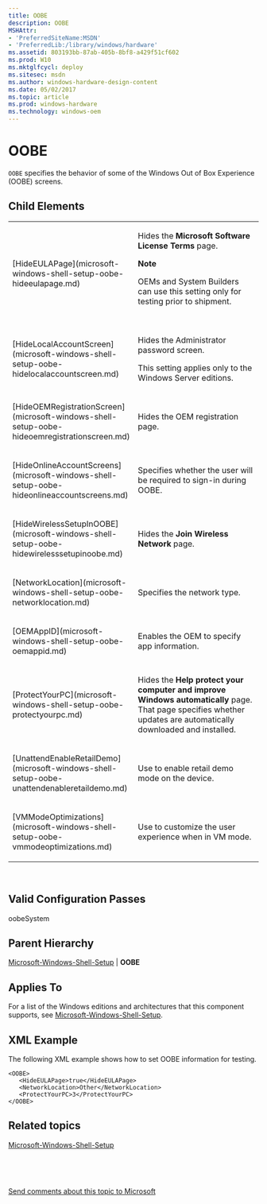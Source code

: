```yaml
---
title: OOBE
description: OOBE
MSHAttr:
- 'PreferredSiteName:MSDN'
- 'PreferredLib:/library/windows/hardware'
ms.assetid: 803193bb-87ab-405b-8bf8-a429f51cf602
ms.prod: W10
ms.mktglfcycl: deploy
ms.sitesec: msdn
ms.author: windows-hardware-design-content
ms.date: 05/02/2017
ms.topic: article
ms.prod: windows-hardware
ms.technology: windows-oem
---
```


# OOBE


`OOBE` specifies the behavior of some of the Windows Out of Box Experience (OOBE) screens. 

## Child Elements


<table>
<colgroup>
<col width="50%" />
<col width="50%" />
</colgroup>
<tbody>
<tr class="odd">
<td><p>[HideEULAPage](microsoft-windows-shell-setup-oobe-hideeulapage.md)</p></td>
<td><p>Hides the <strong>Microsoft Software License Terms</strong> page.</p>
<div class="alert">
<strong>Note</strong>  
<p>OEMs and System Builders can use this setting only for testing prior to shipment.</p>
</div>
<div>
 
</div></td>
</tr>
<tr class="even">
<td><p>[HideLocalAccountScreen](microsoft-windows-shell-setup-oobe-hidelocalaccountscreen.md)</p></td>
<td><p>Hides the Administrator password screen.</p>
<p>This setting applies only to the Windows Server editions.</p></td>
</tr>
<tr class="odd">
<td><p>[HideOEMRegistrationScreen](microsoft-windows-shell-setup-oobe-hideoemregistrationscreen.md)</p></td>
<td><p>Hides the OEM registration page.</p></td>
</tr>
<tr class="even">
<td><p>[HideOnlineAccountScreens](microsoft-windows-shell-setup-oobe-hideonlineaccountscreens.md)</p></td>
<td><p>Specifies whether the user will be required to sign-in during OOBE.</p></td>
</tr>
<tr class="odd">
<td><p>[HideWirelessSetupInOOBE](microsoft-windows-shell-setup-oobe-hidewirelesssetupinoobe.md)</p></td>
<td><p>Hides the <strong>Join Wireless Network</strong> page.</p></td>
</tr>
<tr class="even">
<td><p>[NetworkLocation](microsoft-windows-shell-setup-oobe-networklocation.md)</p></td>
<td><p>Specifies the network type.</p></td>
</tr>
<tr class="odd">
<td><p>[OEMAppID](microsoft-windows-shell-setup-oobe-oemappid.md)</p></td>
<td><p>Enables the OEM to specify app information.</p></td>
</tr>
<tr class="even">
<td><p>[ProtectYourPC](microsoft-windows-shell-setup-oobe-protectyourpc.md)</p></td>
<td><p>Hides the <strong>Help protect your computer and improve Windows automatically</strong> page. That page specifies whether updates are automatically downloaded and installed.</p></td>
</tr>
<tr class="odd">
<td><p>[UnattendEnableRetailDemo](microsoft-windows-shell-setup-oobe-unattendenableretaildemo.md)</p></td>
<td><p>Use to enable retail demo mode on the device.</p></td>
</tr>
<tr class="even">
<td><p>[VMModeOptimizations](microsoft-windows-shell-setup-oobe-vmmodeoptimizations.md)</p></td>
<td><p>Use to customize the user experience when in VM mode.</p></td>
</tr>
</tbody>
</table>

 

## Valid Configuration Passes


oobeSystem

## Parent Hierarchy


[Microsoft-Windows-Shell-Setup](microsoft-windows-shell-setup.md) | **OOBE**

## Applies To


For a list of the Windows editions and architectures that this component supports, see [Microsoft-Windows-Shell-Setup](microsoft-windows-shell-setup.md).

## XML Example


The following XML example shows how to set OOBE information for testing.

``` syntax
<OOBE>
   <HideEULAPage>true</HideEULAPage>
   <NetworkLocation>Other</NetworkLocation>
   <ProtectYourPC>3</ProtectYourPC>
</OOBE>
```

## Related topics


[Microsoft-Windows-Shell-Setup](microsoft-windows-shell-setup.md)

 

 

[Send comments about this topic to Microsoft](mailto:wsddocfb@microsoft.com?subject=Documentation%20feedback%20%5Bp_unattend\p_unattend%5D:%20OOBE%20%20RELEASE:%20%2810/3/2016%29&body=%0A%0APRIVACY%20STATEMENT%0A%0AWe%20use%20your%20feedback%20to%20improve%20the%20documentation.%20We%20don't%20use%20your%20email%20address%20for%20any%20other%20purpose,%20and%20we'll%20remove%20your%20email%20address%20from%20our%20system%20after%20the%20issue%20that%20you're%20reporting%20is%20fixed.%20While%20we're%20working%20to%20fix%20this%20issue,%20we%20might%20send%20you%20an%20email%20message%20to%20ask%20for%20more%20info.%20Later,%20we%20might%20also%20send%20you%20an%20email%20message%20to%20let%20you%20know%20that%20we've%20addressed%20your%20feedback.%0A%0AFor%20more%20info%20about%20Microsoft's%20privacy%20policy,%20see%20http://privacy.microsoft.com/default.aspx. "Send comments about this topic to Microsoft")





